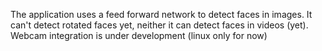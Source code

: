 The application uses a feed forward network to detect faces in images.
It can't detect rotated faces yet, neither it can detect faces in videos (yet).
Webcam integration is under development (linux only for now)